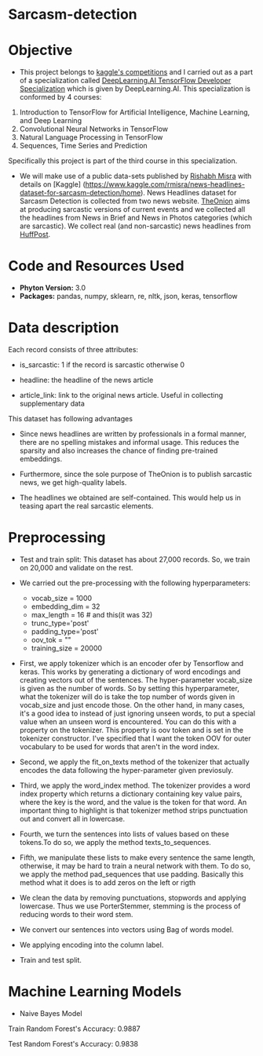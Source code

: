 # Sarcasm-detection
# Objective

- This project belongs to [kaggle's competitions](https://www.kaggle.com/rmisra/news-headlines-dataset-for-sarcasm-detection/home) and I carried out as a part of a specialization called [DeepLearning.AI TensorFlow Developer Specialization](https://www.coursera.org/account/accomplishments/specialization/certificate/L6R6AFWVXHZT) which is given by DeepLearning.AI. This specialization is conformed by 4 courses: 
1. Introduction to TensorFlow for Artificial Intelligence, Machine Learning, and Deep Learning 
2. Convolutional Neural Networks in TensorFlow 
3. Natural Language Processing in TensorFlow 
4. Sequences, Time Series and Prediction

  Specifically this project is part of the third course in this specialization. 
  
- We will make use of a public data-sets published by [Rishabh Misra](https://rishabhmisra.github.io/publications/) with details on [Kaggle] (https://www.kaggle.com/rmisra/news-headlines-dataset-for-sarcasm-detection/home). News Headlines dataset for Sarcasm Detection is collected from two news website. [TheOnion](https://www.theonion.com/) aims at producing sarcastic versions of current events and we collected all the headlines from News in Brief and News in Photos categories (which are sarcastic). We collect real (and non-sarcastic) news headlines from [HuffPost](https://www.huffingtonpost.com/). 


# Code and Resources Used

- **Phyton Version:** 3.0
- **Packages:** pandas, numpy, sklearn, re, nltk, json, keras, tensorflow

# Data description

Each record consists of three attributes:

- is_sarcastic: 1 if the record is sarcastic otherwise 0

- headline: the headline of the news article

- article_link: link to the original news article. Useful in collecting supplementary data

This dataset has following advantages

- Since news headlines are written by professionals in a formal manner, there are no spelling mistakes and informal usage. This reduces the sparsity and also increases the chance of finding pre-trained embeddings.

- Furthermore, since the sole purpose of TheOnion is to publish sarcastic news, we get high-quality labels.

- The headlines we obtained are self-contained. This would help us in teasing apart the real sarcastic elements.

# Preprocessing

- Test and train split: This dataset has about 27,000 records. So, we train on 20,000 and validate on the rest. 

- We carried out the pre-processing with the following hyperparameters:
  - vocab_size = 1000 
  - embedding_dim = 32 
  - max_length = 16 # and this(it was 32)
  - trunc_type='post'
  - padding_type='post'
  - oov_tok = "<OOV>"
  - training_size = 20000
  
 - First, we apply tokenizer which is an encoder ofer by Tensorflow and keras. This works by generating a dictionary of word encodings and creating vectors out of the sentences. The hyper-parameter vocab_size is given as the number of words. So by setting this hyperparameter, what the tokenizer will do is take the top number of words given in vocab_size and just encode those. On the other hand, in many cases, it's a good idea to instead of just ignoring unseen words, to put a special value when an unseen word is encountered. You can do this with a property on the tokenizer. This property is oov token and is set in the tokenizer constructor. I've specified that I want the token OOV for outer vocabulary to be used for words that aren't in the word index.
  
 - Second, we apply the fit_on_texts method of the tokenizer that actually encodes the data following the hyper-parameter given previosuly. 
  
 - Third, we apply the word_index method. The tokenizer provides a word index property which returns a dictionary containing key value pairs, where the key is the word, and the value is the token for that word. An important thing to highlight is that tokenizer method strips punctuation out and convert all in lowercase.
  
 - Fourth, we turn the sentences into lists of values based on these tokens.To do so, we apply the method texts_to_sequences.
  
 - Fifth, we manipulate these lists to make every sentence the same length, otherwise, it may be hard to train a neural network with them. To do so, we apply the method pad_sequences that use padding. Basically this method what it does is to add zeros on the left or rigth 
  
 
  
  

- We clean the data by removing punctuations, stopwords and applying lowercase. Thus we use PorterStemmer, stemming is the process of reducing words to their word stem.
- We convert our sentences into vectors using Bag of words model.
- We applying encoding into the column label.
- Train and test split. 

# Machine Learning Models

- Naive Bayes Model
 
 Train Random Forest's Accuracy:  0.9887
 
 Test Random Forest's Accuracy:  0.9838
 

